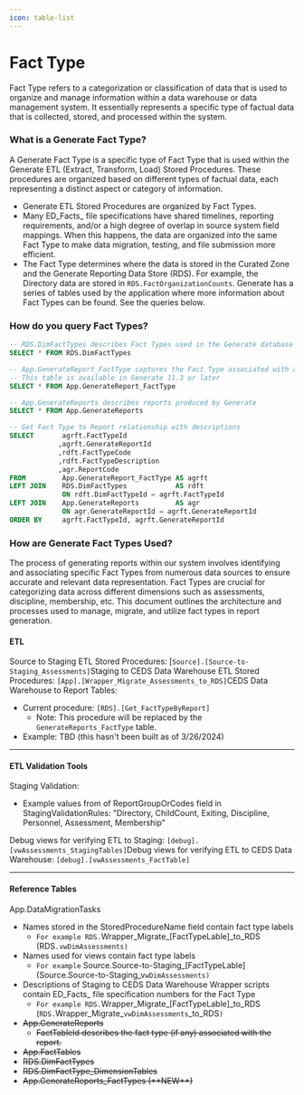 ```yaml
---
icon: table-list
---
```


# Fact Type

Fact Type refers to a categorization or classification of data that is used to organize and manage information within a data warehouse or data management system. It essentially represents a specific type of factual data that is collected, stored, and processed within the system.

### What is a Generate Fact Type?

A Generate Fact Type is a specific type of Fact Type that is used within the Generate ETL (Extract, Transform, Load) Stored Procedures. These procedures are organized based on different types of factual data, each representing a distinct aspect or category of information.

* Generate ETL Stored Procedures are organized by Fact Types.
* Many ED_Facts_ file specifications have shared timelines, reporting requirements, and/or a high degree of overlap in source system field mappings. When this happens, the data are organized into the same Fact Type to make data migration, testing, and file submission more efficient.
* The Fact Type determines where the data is stored in the Curated Zone and the Generate Reporting Data Store (RDS). For example, the Directory data are stored in `RDS.FactOrganizationCounts`. Generate has a series of tables used by the application where more information about Fact Types can be found. See the queries below.

### How do you query Fact Types?

```sql
-- RDS.DimFactTypes describes Fact Types used in the Generate database
SELECT * FROM RDS.DimFactTypes

-- App.GenerateReport_FactType captures the Fact Type associated with a report
-- This table is available in Generate 11.3 or later
SELECT * FROM App.GenerateReport_FactType

-- App.GenerateReports describes reports produced by Generate
SELECT * FROM App.GenerateReports

-- Get Fact Type to Report relationship with descriptions
SELECT       agrft.FactTypeId 
            ,agrft.GenerateReportId
            ,rdft.FactTypeCode
            ,rdft.FactTypeDescription
            ,agr.ReportCode
FROM         App.GenerateReport_FactType AS agrft
LEFT JOIN    RDS.DimFactTypes            AS rdft
             ON rdft.DimFactTypeId = agrft.FactTypeId
LEFT JOIN    App.GenerateReports         AS agr
             ON agr.GenerateReportId = agrft.GenerateReportId    
ORDER BY     agrft.FactTypeId, agrft.GenerateReportId
```

### How are Generate Fact Types Used?

The process of generating reports within our system involves identifying and associating specific Fact Types from numerous data sources to ensure accurate and relevant data representation. Fact Types are crucial for categorizing data across different dimensions such as assessments, discipline, membership, etc. This document outlines the architecture and processes used to manage, migrate, and utilize fact types in report generation.

#### ETL

Source to Staging ETL Stored Procedures: \[`Source].[Source-to-Staging_Assessments]`Staging to CEDS Data Warehouse ETL Stored Procedures: `[App].[Wrapper_Migrate_Assessments_to_RDS]`CEDS Data Warehouse to Report Tables:

* Current procedure: `[RDS].[Get_FactTypeByReport]`
  * Note: This procedure will be replaced by the `GenerateReports_FactType` table.
* Example: TBD (this hasn't been built as of 3/26/2024)

***

#### ETL Validation Tools

Staging Validation:

* Example values from of ReportGroupOrCodes field in StagingValidationRules: "Directory, ChildCount, Exiting, Discipline, Personnel, Assessment, Membership"

Debug views for verifying ETL to Staging: `[debug].[vwAssessments_StagingTables]`Debug views for verifying ETL to CEDS Data Warehouse: `[debug].[vwAssessments_FactTable]`

***

#### Reference Tables

App.DataMigrationTasks

* Names stored in the StoredProcedureName field contain fact type labels
  * `For example RDS.`Wrapper\_Migrate\_\[FactTypeLable]\_to\_RDS  (RDS`.vwDimAssessments)`
* Names used for views contain fact type labels
  * `For example` Source.Source-to-Staging\_\[FactTypeLable]  (Source.Source-to-Staging\_v`wDimAssessments)`
* Descriptions of Staging to CEDS Data Warehouse Wrapper scripts contain ED_Facts_ file specification numbers for the Fact Type
  * `For example RDS.`Wrapper\_Migrate\_\[FactTypeLable]\_to\_RDS  (`RDS.`Wrapper\_Migrate\_`vwDimAssessments`\_to\_RDS`)`
* ~~App.GenerateReports~~
  * ~~FactTableId describes the fact type (if any) associated with the report.~~
* ~~App.FactTables~~
* ~~RDS.DimFactTypes~~
* ~~RDS.DimFactType\_DimensionTables~~
* ~~App.GenerateReports\_FactTypes (\*\*NEW\*\*)~~
